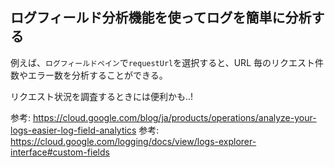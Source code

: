 ## ログフィールド分析機能を使ってログを簡単に分析する

例えば、`ログフィールドペイン`で`requestUrl`を選択すると、URL 毎のリクエスト件数やエラー数を分析することができる。

リクエスト状況を調査するときには便利かも..!

参考: https://cloud.google.com/blog/ja/products/operations/analyze-your-logs-easier-log-field-analytics
参考: https://cloud.google.com/logging/docs/view/logs-explorer-interface#custom-fields
